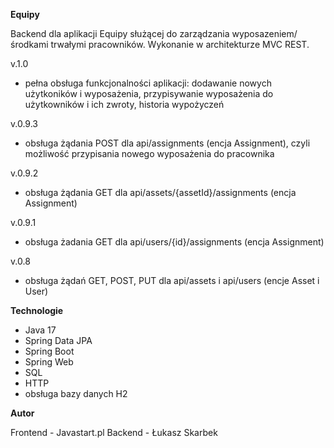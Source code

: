 **Equipy**

Backend dla aplikacji Equipy służącej do zarządzania wyposazeniem/środkami trwałymi pracowników. Wykonanie w architekturze MVC REST.

v.1.0
- pełna obsługa funkcjonalności aplikacji: dodawanie nowych użytkoników i wyposażenia, przypisywanie wyposażenia do użytkowników i ich zwroty, historia wypożyczeń

v.0.9.3
- obsługa żądania POST dla api/assignments (encja Assignment), czyli możliwość przypisania nowego wyposażenia do pracownika

v.0.9.2
- obsługa żądania GET dla api/assets/{assetId}/assignments (encja Assignment)

v.0.9.1
- obsługa żadania GET dla api/users/{id}/assignments (encja Assignment)

v.0.8
- obsługa żądań GET, POST, PUT dla api/assets i api/users (encje Asset i User)


**Technologie**
- Java 17
- Spring Data JPA
- Spring Boot
- Spring Web
- SQL
- HTTP
- obsługa bazy danych H2

**Autor**

Frontend - Javastart.pl
Backend - Łukasz Skarbek




